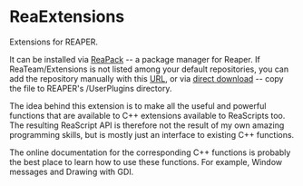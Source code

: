 # ReaExtensions
Extensions for REAPER.

It can be installed via [ReaPack](https://reapack.com) -- a package manager for Reaper. If ReaTeam/Extensions is not listed among your default repositories, you can add the repository manually with this [URL](https://github.com/ReaTeam/Extensions/raw/master/index.xml), or via [direct download](https://github.com/juliansader/ReaExtensions/tree/master/js_ReaScriptAPI/) -- copy the file to REAPER's /UserPlugins directory.

The idea behind this extension is to make all the useful and powerful functions that are available to C++ extensions available to ReaScripts too. The resulting ReaScript API is therefore not the result of my own amazing programming skills, but is mostly just an interface to existing C++ functions.

The online documentation for the corresponding C++ functions is probably the best place to learn how to use these functions. For example, Window messages and Drawing with GDI.
